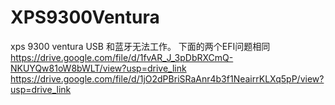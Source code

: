 # XPS9300Ventura
xps 9300 ventura USB 和蓝牙无法工作。
下面的两个EFI问题相同
https://drive.google.com/file/d/1fvAR_J_3pDbRXCmQ-NKUYQw81oW8bWLT/view?usp=drive_link
https://drive.google.com/file/d/1jO2dPBriSRaAnr4b3f1NeairrKLXq5pP/view?usp=drive_link
